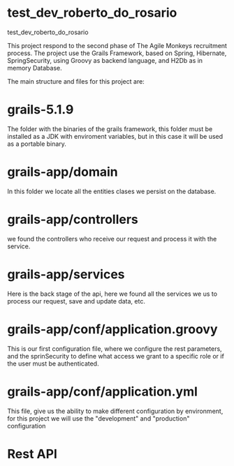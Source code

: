 # test_dev_roberto_do_rosario
test_dev_roberto_do_rosario

This project respond to the second phase of The Agile Monkeys recruitment process.
The project use the Grails Framework, based on Spring, Hibernate, SpringSecurity, using Groovy as backend 
language, and H2Db as in memory Database.

The main structure and files for this project are:

# grails-5.1.9
The folder with the binaries of the grails framework, this folder must be installed
as a JDK with enviroment variables, but in this case it will be used as a portable
binary. 

# grails-app/domain 
In this folder we locate all the entities clases we persist on the database.

# grails-app/controllers
we found the controllers who receive our request and process it with the service.

# grails-app/services
Here is the back stage of the api, here we found all the services we us to process our request, save and update data, etc.

# grails-app/conf/application.groovy
This is our first configuration file, where we configure the rest parameters, and 
the sprinSecurity to define what access we grant to a specific role or if 
the user must be authenticated.

# grails-app/conf/application.yml
This file, give us the ability to make different configuration by
environment, for this project we will use the "development" and "production"
configuration

# Rest API
